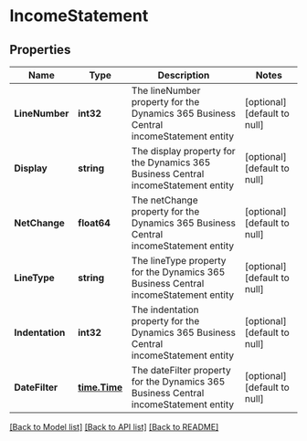 # IncomeStatement

## Properties
Name | Type | Description | Notes
------------ | ------------- | ------------- | -------------
**LineNumber** | **int32** | The lineNumber property for the Dynamics 365 Business Central incomeStatement entity | [optional] [default to null]
**Display** | **string** | The display property for the Dynamics 365 Business Central incomeStatement entity | [optional] [default to null]
**NetChange** | **float64** | The netChange property for the Dynamics 365 Business Central incomeStatement entity | [optional] [default to null]
**LineType** | **string** | The lineType property for the Dynamics 365 Business Central incomeStatement entity | [optional] [default to null]
**Indentation** | **int32** | The indentation property for the Dynamics 365 Business Central incomeStatement entity | [optional] [default to null]
**DateFilter** | [**time.Time**](time.Time.md) | The dateFilter property for the Dynamics 365 Business Central incomeStatement entity | [optional] [default to null]

[[Back to Model list]](../README.md#documentation-for-models) [[Back to API list]](../README.md#documentation-for-api-endpoints) [[Back to README]](../README.md)


